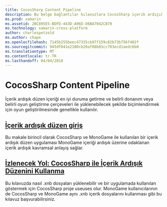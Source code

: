 ```yaml
---
title: CocosSharp Content Pipeline
description: Bu belge bağlantılar kılavuzlara CocosSharp içerik ardışık düzen açıklanmaktadır.
ms.prod: xamarin
ms.assetid: 2BC895E5-BDFD-443D-A96D-86BA7042CB70
ms.technology: xamarin-cross-platform
author: charlespetzold
ms.author: chape
ms.openlocfilehash: 7145b255beec47335cb97f159c82b73b756f402f
ms.sourcegitcommit: 945df041e2180cb20af08b83cc703ecd1aedc6b0
ms.translationtype: MT
ms.contentlocale: tr-TR
ms.lasthandoff: 04/04/2018
---
```

# <a name="cocossharp-content-pipeline"></a>CocosSharp Content Pipeline

İçerik ardışık düzen içeriği en iyi duruma getirme ve belirli donanım veya belirli oyun geliştirme çerçeveleri ile yüklenebilecek şekilde biçimlendirmek için oyun geliştirilmesinde genellikle kullanılır.

##  <a name="introduction-to-content-pipelinesgraphics-gamescocossharpcontent-pipelineintroductionmd"></a>[İçerik ardışık düzen giriş](~/graphics-games/cocossharp/content-pipeline/introduction.md)

Bu makale birincil olarak CocosSharp ve MonoGame ile kullanılan bir içerik ardışık düzen uygulaması MonoGame içeriği ardışık üzerine odaklanan içerik ardışık kavramsal anlayış sağlar.

##  <a name="walkthrough--using-the-content-pipeline-with-cocossharpgraphics-gamescocossharpcontent-pipelinewalkthroughmd"></a>[İzlenecek Yol: CocosSharp ile İçerik Ardışık Düzenini Kullanma](~/graphics-games/cocossharp/content-pipeline/walkthrough.md)

Bu kılavuzda nasıl .xnb dosyaları yüklenebilir ve bir uygulamada kullanılan göstermek için CocosSharp proje useuses olur.  MonoGame kullanıcılarının de CocosSharp ve MonoGame aynı .xnb içerik dosyalarını kullanması gibi bu kılavuz başvurabilirsiniz.  
